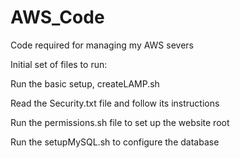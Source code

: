 # AWS_Code
Code required for managing my AWS severs

Initial set of files to run:

  Run the basic setup, createLAMP.sh
  
  Read the Security.txt file and follow its instructions
  
  Run the permissions.sh file to set up the website root
  
  Run the setupMySQL.sh to configure the database
  
  
  
  
